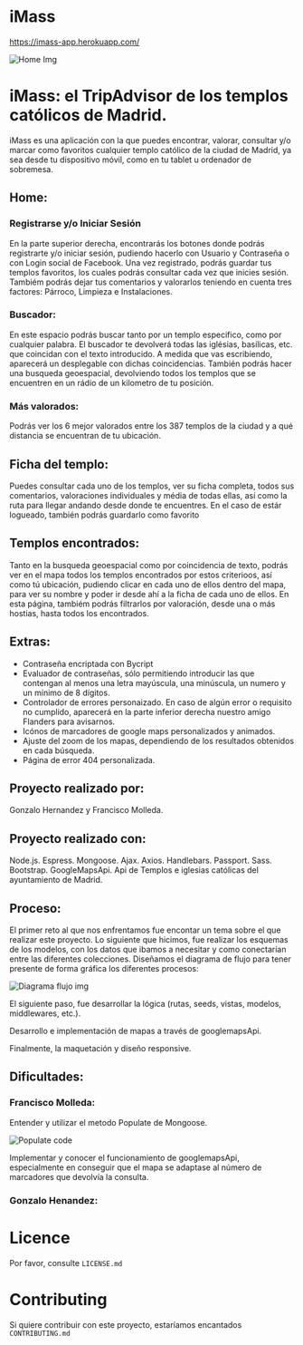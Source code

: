 # iMass

https://imass-app.herokuapp.com/

![Home Img](imgages/readme.png?raw=true)

# iMass: el TripAdvisor de los templos católicos de Madrid.

iMass es una aplicación con la que puedes encontrar, valorar, consultar y/o marcar como favoritos cualquier templo católico de la ciudad de Madrid, ya sea desde tu dispositivo móvil, como en tu tablet u ordenador de sobremesa.

## Home:

### Registrarse y/o Iniciar Sesión

En la parte superior derecha, encontrarás los botones donde podrás registrarte y/o iniciar sesión, pudiendo hacerlo con Usuario y Contraseña o con Login social de Facebook. Una vez registrado, podrás guardar tus templos favoritos, los cuales podrás consultar cada vez que inicies sesión. Tambiém podrás dejar tus comentarios y valorarlos teniendo en cuenta tres factores: Párroco, Limpieza e Instalaciones.

### Buscador:

En este espacio podrás buscar tanto por un templo especifico, como por cualquier palabra. El buscador te devolverá todas las iglésias, basílicas, etc. que coincidan con el texto introducido. A medida que vas escribiendo, aparecerá un desplegable con dichas coincidencias.
También podrás hacer una busqueda geoespacial, devolviendo todos los templos que se encuentren en un rádio de un kilometro de tu posición.

### Más valorados:

Podrás ver los 6 mejor valorados entre los 387 templos de la ciudad y a qué distancia se encuentran de tu ubicación.

## Ficha del templo:

Puedes consultar cada uno de los templos, ver su ficha completa, todos sus comentarios, valoraciones individuales y média de todas ellas, así como la ruta para llegar andando desde donde te encuentres.
En el caso de estár logueado, también podrás guardarlo como favorito

## Templos encontrados:

Tanto en la busqueda geoespacial como por coincidencia de texto, podrás ver en el mapa todos los templos encontrados por estos criterioos, así como tú ubicación, pudiendo clicar en cada uno de ellos dentro del mapa, para ver su nombre y poder ir desde ahí a la ficha de cada uno de ellos.
En esta página, tambiém podrás filtrarlos por valoración, desde una o más hostias, hasta todos los encontrados.

## Extras:

- Contraseña encriptada con Bycript
- Evaluador de contraseñas, sólo permitiendo introducir las que contengan al menos una letra mayúscula, una minúscula, un numero y un mínimo de 8 dígitos.
- Controlador de errores personaizado. En caso de algún error o requisito no cumplido, aparecerá en la parte inferior derecha nuestro amigo Flanders para avisarnos.
- Icónos de marcadores de google maps personalizados y animados.
- Ajuste del zoom de los mapas, dependiendo de los resultados obtenidos en cada búsqueda.
- Página de error 404 personalizada.

## Proyecto realizado por:

Gonzalo Hernandez y Francisco Molleda.

## Proyecto realizado con:

Node.js.
Espress.
Mongoose.
Ajax.
Axios.
Handlebars.
Passport.
Sass.
Bootstrap.
GoogleMapsApi.
Api de Templos e iglesias católicas del ayuntamiento de Madrid.

## Proceso:

El primer reto al que nos enfrentamos fue encontar un tema sobre el que realizar este proyecto.
Lo siguiente que hicimos, fue realizar los esquemas de los modelos, con los datos que ibamos a necesitar y como conectarían entre las diferentes colecciones. Diseñamos el diagrama de flujo para tener presente de forma gráfica los diferentes procesos:

![Diagrama flujo img](imgages/diagramadeflujo.png?raw=true)

El siguiente paso, fue desarrollar la lógica (rutas, seeds, vistas, modelos, middlewares, etc.).

Desarrollo e implementación de mapas a través de googlemapsApi.

Finalmente, la maquetación y diseño responsive.

## Dificultades:

### Francisco Molleda:

Entender y utilizar el metodo Populate de Mongoose.

![Populate code](imgages/populatecode.png?raw=true)

Implementar y conocer el funcionamiento de googlemapsApi, especialmente en conseguir que el mapa se adaptase al número de marcadores que devolvía la consulta.

### Gonzalo Henandez:

# Licence

Por favor, consulte `LICENSE.md`

# Contributing

Si quiere contribuir con este proyecto, estaríamos encantados `CONTRIBUTING.md`

